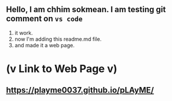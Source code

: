 ## Hello, I am chhim sokmean. I am testing git comment on `vs code`
1. it work.
2. now I'm adding this readme.md file.
3. and made it a web page.
# (v Link to Web Page v)
## https://playme0037.github.io/pLAyME/
